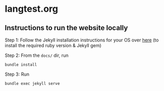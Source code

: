 # langtest.org

## Instructions to run the website locally

Step 1: Follow the Jekyll installation instructions for your OS over [here](https://jekyllrb.com/docs/installation/) (to install the required ruby version & Jekyll gem)

Step 2: From the `docs/` dir, run
```commandline
bundle install
```

Step 3: Run
```commandline
bundle exec jekyll serve
```
